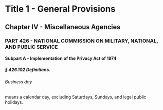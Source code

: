 
# Title 1 - General Provisions
## Chapter IV - Miscellaneous Agencies
### PART 426 - NATIONAL COMMISSION ON MILITARY, NATIONAL, AND PUBLIC SERVICE
#### Subpart A - Implementation of the Privacy Act of 1974
##### § 426.102 Definitions.
###### Business day

means a calendar day, excluding Saturdays, Sundays, and legal public holidays.
